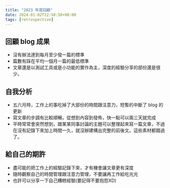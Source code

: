 ```yaml
---
title: "2023 年度回顧"
date: 2024-01-02T22:58:58+08:00
tags: [retrospective]
---
```


## 回顧 blog 成果

- 沒有辦法達到每月至少發一篇的標準
- 篇數有踩在平均一個月一篇的最低標準
- 文章還是以測試工具或是小功能的實作為主，深度的經驗分享的部份還是很少。

## 自我分析

- 五六月時，工作上的事吃掉了大部份的時間跟注意力，短暫的中斷了 blog 的更新
- 寫文章的步調有比較順暢，從想到內容到發佈，快一點可以兩三天就完成
- 平時常常會突然想到，跟某某同事討論的主題可以整理起來寫一篇文章，不過在沒有記錄下來加上時間一久，就沒辦建構出完整的前後文。這些素材都錯過了。

## 給自己的期許

- 盡可能的把工作上的經驗記錄下來，才有機會讓文章更有深度
- 隨時觀察自己的時間管理跟注意力管理，不要讓再工作給吃光光
- 也許可以分享一下自己糟糕經驗(要記得不要抱怨XD)
